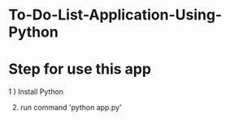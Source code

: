 # To-Do-List-Application-Using-Python

# Step for use this app
1 ) Install Python 

2) run command 'python app.py'
